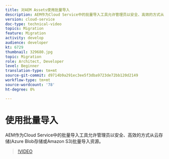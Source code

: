 ```yaml
---
title: 对AEM Assets使用批量导入
description: AEM作为Cloud Service中的批量导入工具允许管理员以安全、高效的方式从云存储(Azure Blob存储或Amazon S3)批量导入资源。
version: cloud-service
doc-type: technical-video
topics: Migration
feature: Migration
activity: develop
audience: developer
kt: 6729
thumbnail: 329680.jpg
topic: Migration
role: Architect, Developer
level: Beginner
translation-type: tm+mt
source-git-commit: d9714b9a291ec3ee5f3dba9723de72bb120d2149
workflow-type: tm+mt
source-wordcount: '78'
ht-degree: 0%

---
```



# 使用批量导入

AEM作为Cloud Service中的批量导入工具允许管理员以安全、高效的方式从云存储(Azure Blob存储或Amazon S3)批量导入资源。

>[!VIDEO](https://video.tv.adobe.com/v/329680/?quality=12&learn=on)
